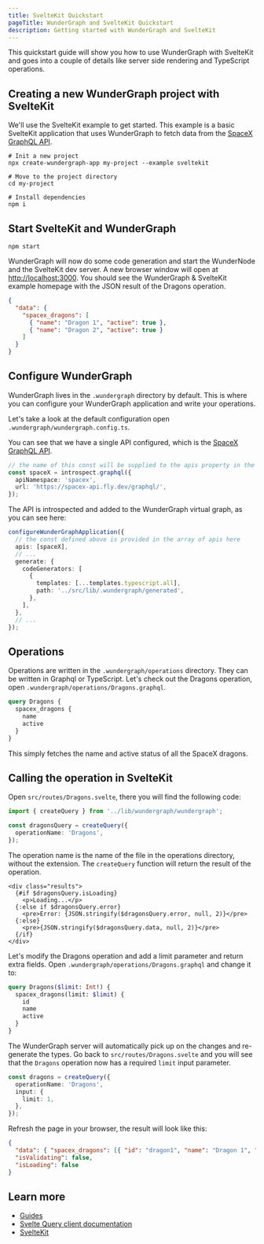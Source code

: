 ```yaml
---
title: SvelteKit Quickstart
pageTitle: WunderGraph and SvelteKit Quickstart
description: Getting started with WunderGraph and SvelteKit
---
```


This quickstart guide will show you how to use WunderGraph with SvelteKit and goes into a couple of details like server side rendering and TypeScript operations.

## Creating a new WunderGraph project with SvelteKit

We'll use the SvelteKit example to get started. This example is a basic SvelteKit application that uses WunderGraph to fetch data from the [SpaceX GraphQL API](https://spacex-api.fly.dev/graphql).

```shell
# Init a new project
npx create-wundergraph-app my-project --example sveltekit

# Move to the project directory
cd my-project

# Install dependencies
npm i
```

## Start SvelteKit and WunderGraph

```shell
npm start
```

WunderGraph will now do some code generation and start the WunderNode and the SvelteKit dev server.
A new browser window will open at [http://localhost:3000](http://localhost:3000). You should see the WunderGraph & SvelteKit example homepage with the JSON result of the Dragons operation.

```json
{
  "data": {
    "spacex_dragons": [
      { "name": "Dragon 1", "active": true },
      { "name": "Dragon 2", "active": true }
    ]
  }
}
```

## Configure WunderGraph

WunderGraph lives in the `.wundergraph` directory by default. This is where you can configure your WunderGraph application and write your operations.

Let's take a look at the default configuration open `.wundergraph/wundergraph.config.ts`.

You can see that we have a single API configured, which is the [SpaceX GraphQL API](https://spacex-api.fly.dev/graphql).

```ts
// the name of this const will be supplied to the apis property in the configuration
const spaceX = introspect.graphql({
  apiNamespace: 'spacex',
  url: 'https://spacex-api.fly.dev/graphql/',
});
```

The API is introspected and added to the WunderGraph virtual graph, as you can see here:

```ts
configureWunderGraphApplication({
  // the const defined above is provided in the array of apis here
  apis: [spaceX],
  // ...
  generate: {
    codeGenerators: [
      {
        templates: [...templates.typescript.all],
        path: '../src/lib/.wundergraph/generated',
      },
    ],
  },
  // ...
});
```

## Operations

Operations are written in the `.wundergraph/operations` directory. They can be written in Graphql or TypeScript.
Let's check out the Dragons operation, open `.wundergraph/operations/Dragons.graphql`.

```graphql
query Dragons {
  spacex_dragons {
    name
    active
  }
}
```

This simply fetches the name and active status of all the SpaceX dragons.

## Calling the operation in SvelteKit

Open `src/routes/Dragons.svelte`, there you will find the following code:

```ts
import { createQuery } from '../lib/wundergraph/wundergraph';

const dragonsQuery = createQuery({
  operationName: 'Dragons',
});
```

The operation name is the name of the file in the operations directory, without the extension. The `createQuery` function will return the result of the operation.

```svelte
<div class="results">
  {#if $dragonsQuery.isLoading}
    <p>Loading...</p>
  {:else if $dragonsQuery.error}
    <pre>Error: {JSON.stringify($dragonsQuery.error, null, 2)}</pre>
  {:else}
    <pre>{JSON.stringify($dragonsQuery.data, null, 2)}</pre>
  {/if}
</div>
```

Let's modify the Dragons operation and add a limit parameter and return extra fields.
Open `.wundergraph/operations/Dragons.graphql` and change it to:

```graphql
query Dragons($limit: Int!) {
  spacex_dragons(limit: $limit) {
    id
    name
    active
  }
}
```

The WunderGraph server will automatically pick up on the changes and re-generate the types.
Go back to `src/routes/Dragons.svelte` and you will see that the `Dragons` operation now has a required `limit` input parameter.

```ts
const dragons = createQuery({
  operationName: 'Dragons',
  input: {
    limit: 1,
  },
});
```

Refresh the page in your browser, the result will look like this:

```json
{
  "data": { "spacex_dragons": [{ "id": "dragon1", "name": "Dragon 1", "active": true }] },
  "isValidating": false,
  "isLoading": false
}
```

## Learn more

- [Guides](../guides)
- [Svelte Query client documentation](../clients-reference/svelte-query)
- [SvelteKit](https://kit.svelte.dev/)
